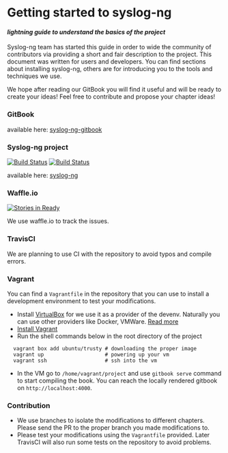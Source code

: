 # Getting started to syslog-ng
#### *lightning guide to understand the basics of the project*

Syslog-ng team has started this guide in order to wide the community of
contributors via providing a short and fair description to the project.
This document was written for users and developers. You can find sections
about installing syslog-ng, others are for introducing you to the tools 
and techniques we use.

We hope after reading our GitBook you will find it useful and will be ready
to create your ideas!
Feel free to contribute and propose your chapter ideas!

### GitBook

available here: [syslog-ng-gitbook](https://www.gitbook.com/book/syslog-ng/getting-started/details)

### Syslog-ng project
[![Build Status](https://travis-ci.org/balabit/syslog-ng.svg?branch=master)](https://travis-ci.org/balabit/syslog-ng)
[![Build Status](https://drone.io/github.com/balabit/syslog-ng/status.png)](https://drone.io/github.com/balabit/syslog-ng/latest)

available here: [syslog-ng](https://github.com/balabit/syslog-ng)

### Waffle.io
[![Stories in Ready](https://badge.waffle.io/balabit/syslog-ng-gitbook.svg?label=ready&title=Ready)](http://waffle.io/balabit/syslog-ng-gitbook)

We use waffle.io to track the issues.

### TravisCI

We are planning to use CI with the repository to avoid typos and compile errors.

### Vagrant

You can find a `Vagrantfile` in the repository that you can use to install a development environment to test
your modifications. 

* Install [VirtualBox](https://www.virtualbox.org/wiki/Downloads) for we use it as a provider of the devenv.
Naturally you can use other providers like Docker, VMWare. [Read more](http://docs.vagrantup.com/v2/providers/)
* [Install Vagrant](https://www.vagrantup.com/downloads.html)
* Run the shell commands below in the root directory of the project
```shell
  vagrant box add ubuntu/trusty # downloading the proper image
  vagrant up                    # powering up your vm
  vagrant ssh                   # ssh into the vm
```
* In the VM go to `/home/vagrant/project` and use `gitbook serve` command to start compiling 
the book. You can reach the locally rendered gitbook on `http://localhost:4000`.

### Contribution
* We use branches to isolate the modifications to different chapters. Please send the PR
to the proper branch you made modifications to.
* Please test your modifications using the `Vagrantfile` provided. Later TravisCI will also run
some tests on the repository to avoid problems.


